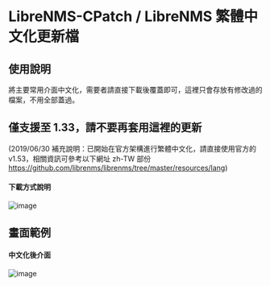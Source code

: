 # LibreNMS-CPatch / LibreNMS 繁體中文化更新檔


## 使用說明
  
將主要常用介面中文化，需要者請直接下載後覆蓋即可，這裡只會存放有修改過的檔案，不用全部蓋過。

## 僅支援至 1.33，請不要再套用這裡的更新  
(2019/06/30 補充說明：已開始在官方架構進行繁體中文化，請直接使用官方的 v1.53，相關資訊可參考以下網址 zh-TW 部份 https://github.com/librenms/librenms/tree/master/resources/lang)




#### 下載方式說明
![image](https://raw.githubusercontent.com/jasoncheng7115/librenms-cpatch/master/%E8%AA%AA%E6%98%8E%E5%9C%96/zipdownload.png)

  
  
## 畫面範例


#### 中文化後介面
![image](https://raw.githubusercontent.com/jasoncheng7115/librenms-cpatch/master/%E8%AA%AA%E6%98%8E%E5%9C%96/device.png)
